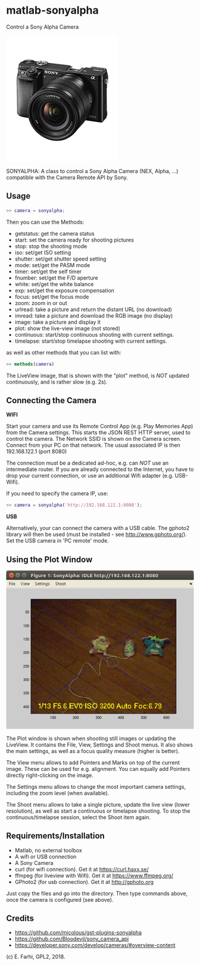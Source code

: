 # matlab-sonyalpha
Control a Sony Alpha Camera

![Image of A6000](https://github.com/farhi/matlab-sonyalpha/blob/master/doc/A6000.png)

SONYALPHA: A class to control a Sony Alpha Camera (NEX, Alpha, ...) compatible
  with the Camera Remote API by Sony.
 
Usage
-----

```matlab
>> camera = sonyalpha;
```
 
Then you can use the Methods:

- getstatus:          get the camera status
- start:              set the camera ready for shooting pictures
- stop:               stop the shooting mode
- iso:                set/get ISO setting
- shutter:            set/get shutter speed setting
- mode:               set/get the PASM mode
- timer:              set/get the self timer
- fnumber:            set/get the F/D aperture
- white:              set/get the white balance
- exp:                set/get the exposure compensation
- focus:              set/get the focus mode
- zoom:               zoom in or out
- urlread:            take a picture and return the distant URL (no download)
- imread:             take a picture and download the RGB image (no display)
- image:              take a picture and display it
- plot:               show the live-view image (not stored)
- continuous:         start/stop continuous shooting with current settings.
- timelapse:          start/stop timelapse  shooting with current settings.

as well as other methods that you can list with:
```matlab
>> methods(camera)
```

The LiveView image, that is shown with the "plot" method, is _NOT_ updated continuously, and is rather slow (e.g. 2s).
 
Connecting the Camera
---------------------

**WIFI**
  
  Start your camera and use its Remote Control App (e.g. Play Memories App) 
  from the Camera settings. This starts the JSON REST HTTP server, used to 
  control the camera. The Network SSID is shown on the Camera screen.
  Connect from your PC on that network.
  The usual associated IP is then 192.168.122.1 (port 8080)
 
  The connection must be a dedicated ad-hoc, e.g. can _NOT_ use an intermediate 
  router. If you are already connected to the Internet, you have to drop your
  current connection, or use an additional Wifi adapter (e.g. USB-Wifi).
  
  If you need to specify the camera IP, use:
  
```matlab
>> camera = sonyalpha('http://192.168.122.1:8080');
```

**USB**

  Alternatively, your can connect the camera with a USB cable. The gphoto2 
  library will then be used (must be installed - see http://www.gphoto.org/).
  Set the USB camera in 'PC remote' mode.
  
Using the Plot Window
---------------------

![Image of SonyAlpha](https://github.com/farhi/matlab-sonyalpha/blob/master/doc/SonyAlpha_image.png)

  The Plot window is shown when shooting still images or updating the LiveView. It
  contains the File, View, Settings and Shoot menus. It also shows the main
  settings, as well as a focus quality measure (higher is better).

  The View menu allows to add Pointers and Marks on top of the current image. These
  can be used for e.g. alignment. You can equally add Pointers directly
  right-clicking on the image.

  The Settings menu allows to change the most important camera settings, including
  the zoom level (when available). 

  The Shoot menu allows to take a single picture, update the live view (lower 
  resolution), as well as start a continuous or timelapse shooting. 
  To stop the continuous/timelapse session, select the Shoot item again.
  
Requirements/Installation
-------------------------

- Matlab, no external toolbox
- A wifi or USB connection
- A Sony Camera
- curl (for wifi connection). Get it at https://curl.haxx.se/
- ffmpeg (for liveview with Wifi). Get it at https://www.ffmpeg.org/
- GPhoto2 (for usb connection). Get it at http://gphoto.org

Just copy the files and go into the directory. Then type commands above, once the
camera is configured (see above).
 
Credits
-------

- https://github.com/micolous/gst-plugins-sonyalpha
- https://github.com/Bloodevil/sony_camera_api
- https://developer.sony.com/develop/cameras/#overview-content
 
(c) E. Farhi, GPL2, 2018.




